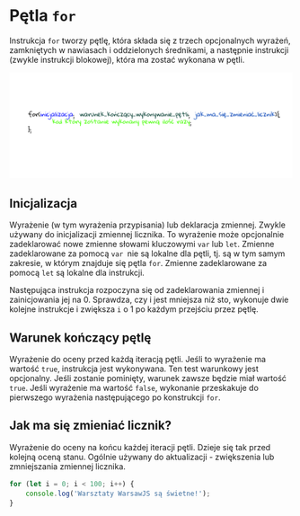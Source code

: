 # Pętla `for`

Instrukcja `for` tworzy pętlę, która składa się z trzech opcjonalnych wyrażeń, zamkniętych w nawiasach i oddzielonych średnikami, a następnie instrukcji (zwykle instrukcji blokowej), która ma zostać wykonana w pętli.

![for](for.png)

## Inicjalizacja

Wyrażenie (w tym wyrażenia przypisania) lub deklaracja zmiennej. Zwykle używany do inicjalizacji zmiennej licznika. To wyrażenie może opcjonalnie zadeklarować nowe zmienne słowami kluczowymi `var` lub `let`. Zmienne zadeklarowane za pomocą `var `nie są lokalne dla pętli, tj. są w tym samym zakresie, w którym znajduje się pętla `for`. Zmienne zadeklarowane za pomocą `let` są lokalne dla instrukcji.


Następująca instrukcja rozpoczyna się od zadeklarowania zmiennej i zainicjowania jej na 0. Sprawdza, czy i jest mniejsza niż sto, wykonuje dwie kolejne instrukcje i zwiększa `i` o 1 po każdym przejściu przez pętlę.

## Warunek kończący pętlę

Wyrażenie do oceny przed każdą iteracją pętli. Jeśli to wyrażenie ma wartość `true`, instrukcja jest wykonywana. Ten test warunkowy jest opcjonalny. Jeśli zostanie pominięty, warunek zawsze będzie miał wartość `true`. Jeśli wyrażenie ma wartość `false`, wykonanie przeskakuje do pierwszego wyrażenia następującego po konstrukcji `for`.

## Jak ma się zmieniać licznik?

Wyrażenie do oceny na końcu każdej iteracji pętli. Dzieje się tak przed kolejną oceną stanu. Ogólnie używany do aktualizacji - zwiększenia lub zmniejszania zmiennej licznika.

```js
for (let i = 0; i < 100; i++) {
    console.log('Warsztaty WarsawJS są świetne!');
}
```

